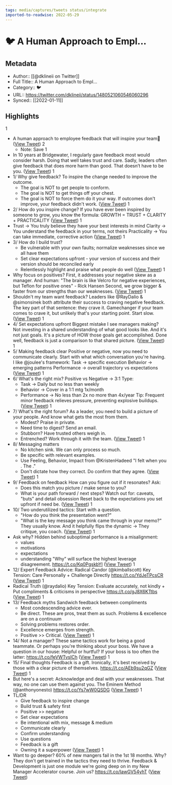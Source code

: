 ```yaml
---
tags: media/captures/tweets status/integrate
imported-to-readwise: 2022-05-29
---
```

# 🐦 A Human Approach to Empl...

## Metadata
- Author:: [[@dklineii on Twitter]]
- Full Title:: A Human Approach to Empl...
- Category:: 🐦
- URL:: https://twitter.com/dklineii/status/1480521060546060296
- Synced:: [[2022-01-11]]

## Highlights
1
- A human approach to employee feedback that will inspire your team🧵 ([View Tweet](https://twitter.com/dklineii/status/1480521060546060296))
2
    - Note: Save
1
- In 10 years at Bridgewater, I regularly gave feedback most would consider harsh.
  Doing that well takes trust and care.
  Sadly, leaders often give feedback that does more harm than good.
  That doesn’t have to be you. ([View Tweet](https://twitter.com/dklineii/status/1480521061573611522))
1
- 1/ Why give feedback? 
  To inspire the change needed to improve the outcome.
  - The goal is NOT to get people to conform. 
  - The goal is NOT to get things off your chest. 
  - The goal is NOT to force them do it your way.
  If outcomes don't improve, your feedback didn't work. ([View Tweet](https://twitter.com/dklineii/status/1480521062647353344))
1
- 2/ How do you inspire change?
  If you have ever been inspired by someone to grow, you know the formula:
  GROWTH = TRUST + CLARITY + PRACTICALITY ([View Tweet](https://twitter.com/dklineii/status/1480521063737950209))
1
- Trust -> You truly believe they have your best interests in mind
  Clarity -> You understand the feedback in your terms, not theirs
  Practicality -> You can take immediate, corrective action ([View Tweet](https://twitter.com/dklineii/status/1480521064778133505))
1
- 3/ How do I build trust? 
  - Be vulnerable with your own faults; normalize weaknesses since we all have them
  - Set clear expectations upfront - your version of success and their version should be reconciled early
  - Relentlessly highlight and praise what people do well ([View Tweet](https://twitter.com/dklineii/status/1480521065830834189))
1
- Why focus on positives? 
  First, it addresses your negative skew as a manager. And human:
  "The brain is like Velcro for negative experiences, but Teflon for positive ones" - Rick Hansen 
  Second, we grow bigger & faster from our strengths than our weaknesses. ([View Tweet](https://twitter.com/dklineii/status/1480521066837528578))
1
- Shouldn't my team want feedback? 
  Leaders like @RayDalio & @simonsinek both attribute their success to craving negative feedback. 
  The key part of that sentence: they crave it. 
  Gamechanger if your team comes to crave it, but unlikely that's your starting point.
  Start slow. ([View Tweet](https://twitter.com/dklineii/status/1480521067898626051))
1
- 4/ Set expectations upfront
  Biggest mistake I see managers making?
  Not investing in a shared understanding of what good looks like.
  And it's not just goals.
  It's a picture of HOW those goals get accomplished.
  Done well, feedback is just a comparison to that shared picture. ([View Tweet](https://twitter.com/dklineii/status/1480521069173817348))
1
- 5/ Making feedback clear
  Positive or negative, now you need to communicate clearly.
  Start with what which conversation you're having.
  I like @joulee's framework:
  Task -> specific execution
  Behavior -> emerging patterns
  Performance -> overall trajectory vs expectations ([View Tweet](https://twitter.com/dklineii/status/1480521070436175872))
1
- 6/ What's the right mix?
  Positive vs Negative -> 3:1
  Type:
  - Task -> Daily but no less than weekly
  - Behavior -> Cover in a 1:1 mtg 1x/month
  - Performance -> No less than 2x no more than 4x/year
  Tip: Frequent minor feedback relieves pressure, preventing explosive buildups. ([View Tweet](https://twitter.com/dklineii/status/1480521071484801024))
1
- 7/ What's the right forum?
  As a leader, you need to build a picture of your people.
  And know what gets the most from them.
  - Modest? Praise in private.
  - Need time to digest? Send an email.
  - Stubborn? Have trusted others weigh in.
  - Entrenched? Work through it with the team. ([View Tweet](https://twitter.com/dklineii/status/1480521072642428929))
1
- 8/ Messaging matters
  - No kitchen sink. We can only process so much.
  - Be specific with relevant examples.
  - Use Feeling, Behavior, Impact from @KristenHadeed
  "I felt <feeling> when you <behavior>. The <impact>."
  - Don't dictate how they correct. Do confirm that they agree. ([View Tweet](https://twitter.com/dklineii/status/1480521073766518786))
1
- 9/ Feedback on feedback
  How can you figure out if it resonates? 
  Ask:
  - Does this match you picture / make sense to you?
  - What is your path forward / next steps?
  Watch out for: caveats, "buts" and detail obsession
  Reset back to the expectations you set upfront if need be. ([View Tweet](https://twitter.com/dklineii/status/1480521074894794753))
1
- 10/ Two underutilized tactics:
  Start with a question.
  - "How do you think the presentation went?"
  - "What is the key message you think came through in your memo?"
  They usually know. 
  And it helpfully flips the dynamic -> They critique, you coach. ([View Tweet](https://twitter.com/dklineii/status/1480521076048220166))
1
- Ask why?
  Hidden behind suboptimal performance is a misalignment:
  - values
  - motivations
  - expectations
  - understanding
  "Why" will surface the highest leverage disagreement.
  https://t.co/Kq0PgskbYI ([View Tweet](https://twitter.com/dklineii/status/1480521077075808261))
1
- 12/ Expert Feedback Advice: 
  Radical Candor (@kimballscott)
  Key Tension: 
  Care Personally + Challenge Directly
  https://t.co/YdJeTPcsCR ([View Tweet](https://twitter.com/dklineii/status/1480521078250213377))
1
- Radical Truth (@raydalio)
  Key Tension: 
  Evaluate accurately, not kindly + Put compliments & criticisms in perspective
  https://t.co/gJ8X6KTtbs ([View Tweet](https://twitter.com/dklineii/status/1480521079462400000))
1
- 13/ Feedback myths
  Sandwich feedback between compliments
  - Most condescending advice ever.
  - Be direct. These are pros, treat them as such.
  Problems & excellence are on a continuum
  - Solving problems restores order.
  - Excellence emerges from strength. 
  - Positive >> Critical. ([View Tweet](https://twitter.com/dklineii/status/1480521080838123520))
1
- 14/ Not a manager?
  These same tactics work for being a good teammate.
  Or perhaps you're thinking about your boss.
  We have a question in our house: Helpful or hurtful? 
  If your boss is too often the latter:
  https://t.co/feVWTvsICh ([View Tweet](https://twitter.com/dklineii/status/1480521081966399489))
1
- 15/ Final thoughts
  Feedback is a gift.
  Ironically, it's best received by those with a clear picture of themselves.
  https://t.co/AEb9su2qGZ ([View Tweet](https://twitter.com/dklineii/status/1480521083329470464))
1
- But here's a secret: 
  Acknowledge and deal with your weaknesses. 
  That way, no one can use them against you.
  The Eminem Method (@anthonyonesto) https://t.co/Ys7wW0QSDG ([View Tweet](https://twitter.com/dklineii/status/1480521084533297152))
1
- TL/DR
  - Give feedback to inspire change
  - Build trust & safety first
  - Positive >> negative
  - Set clear expectations
  - Be intentional with mix, message & medium
  - Communicate clearly
  - Confirm understanding
  - Use questions
  - Feedback is a gift
  - Owning it a superpower ([View Tweet](https://twitter.com/dklineii/status/1480521085682475009))
1
- Want to go deeper?
  60% of new mangers fail in the 1st 18 months.
  Why?
  They don't get trained in the tactics they need to thrive.
  Feedback & Development is just one module we're going deep on in my New Manager Accelerator course.
  Join us?
  https://t.co/IawGV54yhT ([View Tweet](https://twitter.com/dklineii/status/1480521086752083970))
